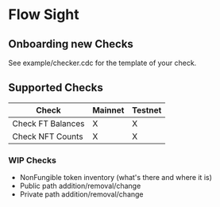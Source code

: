 # Flow Sight

## Onboarding new Checks

See example/checker.cdc for the template of your check.

## Supported Checks

| Check             | Mainnet | Testnet |
| ----------------- | ------- | ------- |
| Check FT Balances | X       | X       |
| Check NFT Counts  | X       | X       |

### WIP Checks

-   NonFungible token inventory (what's there and where it is)
-   Public path addition/removal/change
-   Private path addition/removal/change
